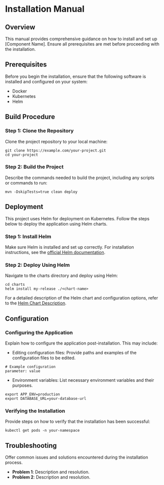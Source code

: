 # Installation Manual

## Overview

This manual provides comprehensive guidance on how to install and set up [Component Name]. Ensure all prerequisites are met before proceeding with the installation.

## Prerequisites

Before you begin the installation, ensure that the following software is installed and configured on your system:

- Docker
- Kubernetes
- Helm

## Build Procedure

### Step 1: Clone the Repository

Clone the project repository to your local machine:

```
git clone https://example.com/your-project.git
cd your-project
```

### Step 2: Build the Project

Describe the commands needed to build the project, including any scripts or commands to run:

```
mvn -DskipTests=true clean deploy 
```

## Deployment

This project uses Helm for deployment on Kubernetes. Follow the steps below to deploy the application using Helm charts.

### Step 1: Install Helm

Make sure Helm is installed and set up correctly. For installation instructions, see the [official Helm documentation](https://helm.sh/docs/intro/install/).

### Step 2: Deploy Using Helm

Navigate to the charts directory and deploy using Helm:

```
cd charts
helm install my-release ./<chart-name>
```

For a detailed description of the Helm chart and configuration options, refer to the [Helm Chart Description](./charts/<chart-name>/README.md).

## Configuration

### Configuring the Application

Explain how to configure the application post-installation. This may include:

- Editing configuration files: Provide paths and examples of the configuration files to be edited.

```
# Example configuration
parameter: value
```

- Environment variables: List necessary environment variables and their purposes.

```
export APP_ENV=production
export DATABASE_URL=your-database-url
```

### Verifying the Installation

Provide steps on how to verify that the installation has been successful:

```
kubectl get pods -n your-namespace
```

## Troubleshooting

Offer common issues and solutions encountered during the installation process.

- **Problem 1**: Description and resolution.
- **Problem 2**: Description and resolution.

